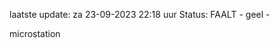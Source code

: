 laatste update: 
za 23-09-2023 22:18   uur 
Status: FAALT - geel - 
<div class="service Y">microstation</div>